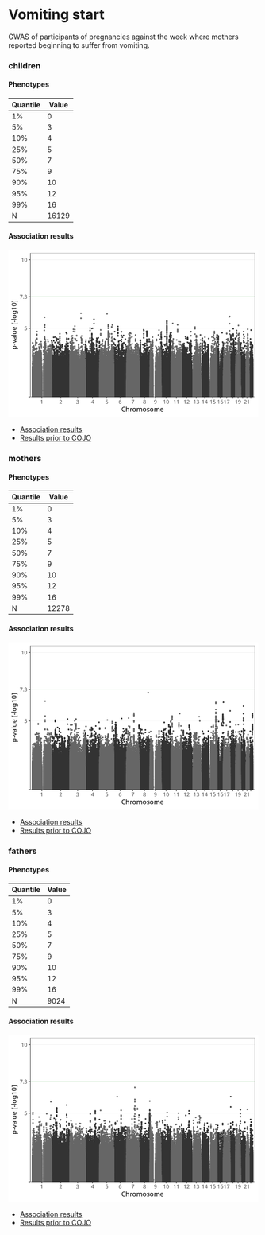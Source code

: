 # Vomiting start
GWAS of participants of pregnancies against the week where mothers reported beginning to suffer from vomiting.

### children

#### Phenotypes
| Quantile | Value |
| -------- | ----- |
| 1% | 0 |
| 5% | 3 |
| 10% | 4 |
| 25% | 5 |
| 50% | 7 |
| 75% | 9 |
| 90% | 10 |
| 95% | 12 |
| 99% | 16 |
| N | 16129 |

#### Association results
![](regenie/vomiting_week_from/figures/pop_children_pheno_vomiting_week_from_q2_mh.png)
- [Association results](regenie/vomiting_week_from/pop_children_pheno_vomiting_week_from_q2.md)
- [Results prior to COJO](regenie_no_cojo/vomiting_week_from/pop_children_pheno_vomiting_week_from_q2.md)

### mothers

#### Phenotypes
| Quantile | Value |
| -------- | ----- |
| 1% | 0 |
| 5% | 3 |
| 10% | 4 |
| 25% | 5 |
| 50% | 7 |
| 75% | 9 |
| 90% | 10 |
| 95% | 12 |
| 99% | 16 |
| N | 12278 |

#### Association results
![](regenie/vomiting_week_from/figures/pop_mothers_pheno_vomiting_week_from_q2_mh.png)
- [Association results](regenie/vomiting_week_from/pop_mothers_pheno_vomiting_week_from_q2.md)
- [Results prior to COJO](regenie_no_cojo/vomiting_week_from/pop_mothers_pheno_vomiting_week_from_q2.md)

### fathers

#### Phenotypes
| Quantile | Value |
| -------- | ----- |
| 1% | 0 |
| 5% | 3 |
| 10% | 4 |
| 25% | 5 |
| 50% | 7 |
| 75% | 9 |
| 90% | 10 |
| 95% | 12 |
| 99% | 16 |
| N | 9024 |

#### Association results
![](regenie/vomiting_week_from/figures/pop_fathers_pheno_vomiting_week_from_q2_mh.png)
- [Association results](regenie/vomiting_week_from/pop_fathers_pheno_vomiting_week_from_q2.md)
- [Results prior to COJO](regenie_no_cojo/vomiting_week_from/pop_fathers_pheno_vomiting_week_from_q2.md)

